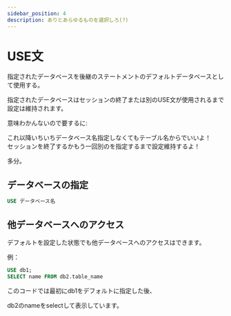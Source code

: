 ```yaml
---
sidebar_position: 4
description: ありとあらゆるものを選択しろ(?)
---
```


# USE文

指定されたデータベースを後継のステートメントのデフォルトデータベースとして使用する。

指定されたデータベースはセッションの終了または別のUSE文が使用されるまで設定は維持されます。

意味わかんないので要するに:

これ以降いちいちデータベース名指定しなくてもテーブル名からでいいよ！\
セッションを終了するかもう一回別のを指定するまで設定維持するよ！

多分。


## データベースの指定

```sql
USE データベース名
```

## 他データベースへのアクセス

デフォルトを設定した状態でも他データベースへのアクセスはできます。

例：

```sql
USE db1;
SELECT name FROM db2.table_name
```

このコードでは最初にdb1をデフォルトに指定した後、

db2のnameをselectして表示しています。

